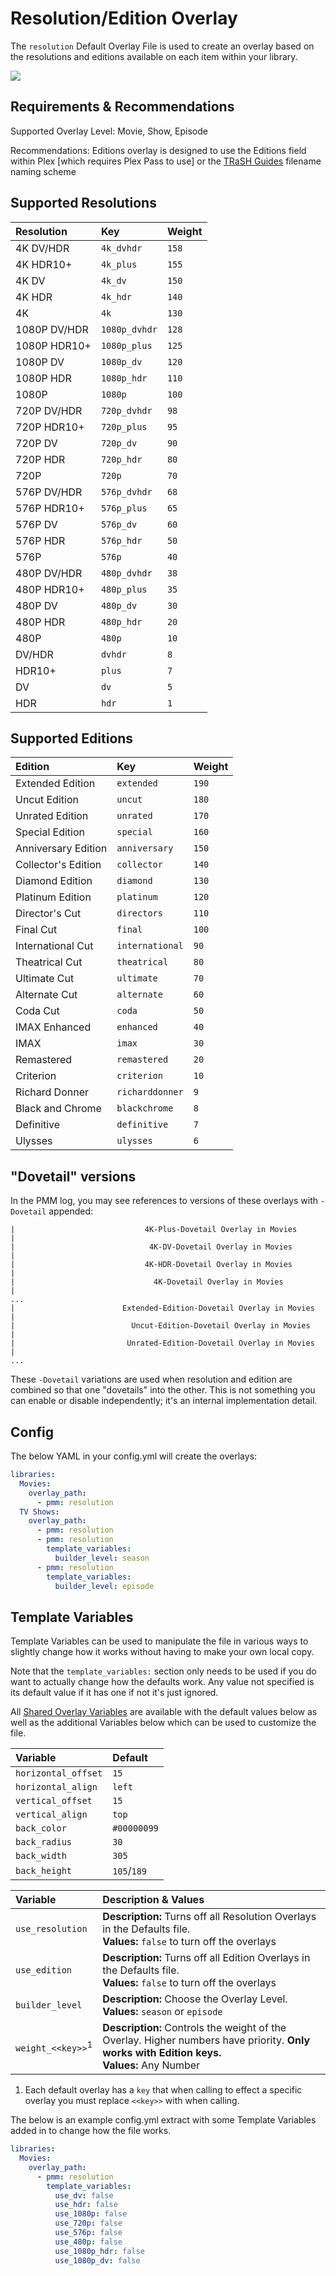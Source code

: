 # Resolution/Edition Overlay

The `resolution` Default Overlay File is used to create an overlay based on the resolutions and editions available on each item within your library.

![](images/resolution.png)

## Requirements & Recommendations

Supported Overlay Level: Movie, Show, Episode

Recommendations: Editions overlay is designed to use the Editions field within Plex [which requires Plex Pass to use] or the [TRaSH Guides](https://trash-guides.info/) filename naming scheme

## Supported Resolutions

| Resolution   | Key           | Weight |
|:-------------|:--------------|:-------|
| 4K DV/HDR    | `4k_dvhdr`    | `158`  |
| 4K HDR10+    | `4k_plus`     | `155`  |
| 4K DV        | `4k_dv`       | `150`  |
| 4K HDR       | `4k_hdr`      | `140`  |
| 4K           | `4k`          | `130`  |
| 1080P DV/HDR | `1080p_dvhdr` | `128`  |
| 1080P HDR10+ | `1080p_plus`  | `125`  |
| 1080P DV     | `1080p_dv`    | `120`  |
| 1080P HDR    | `1080p_hdr`   | `110`  |
| 1080P        | `1080p`       | `100`  |
| 720P DV/HDR  | `720p_dvhdr`  | `98`   |
| 720P HDR10+  | `720p_plus`   | `95`   |
| 720P DV      | `720p_dv`     | `90`   |
| 720P HDR     | `720p_hdr`    | `80`   |
| 720P         | `720p`        | `70`   |
| 576P DV/HDR  | `576p_dvhdr`  | `68`   |
| 576P HDR10+  | `576p_plus`   | `65`   |
| 576P DV      | `576p_dv`     | `60`   |
| 576P HDR     | `576p_hdr`    | `50`   |
| 576P         | `576p`        | `40`   |
| 480P DV/HDR  | `480p_dvhdr`  | `38`   |
| 480P HDR10+  | `480p_plus`   | `35`   |
| 480P DV      | `480p_dv`     | `30`   |
| 480P HDR     | `480p_hdr`    | `20`   |
| 480P         | `480p`        | `10`   |
| DV/HDR       | `dvhdr`       | `8`    |
| HDR10+       | `plus`        | `7`    |
| DV           | `dv`          | `5`    |
| HDR          | `hdr`         | `1`    |

## Supported Editions

| Edition             | Key             | Weight |
|:--------------------|:----------------|:-------|
| Extended Edition    | `extended`      | `190`  |
| Uncut Edition       | `uncut`         | `180`  |
| Unrated Edition     | `unrated`       | `170`  |
| Special Edition     | `special`       | `160`  |
| Anniversary Edition | `anniversary`   | `150`  |
| Collector's Edition | `collector`     | `140`  |
| Diamond Edition     | `diamond`       | `130`  |
| Platinum Edition    | `platinum`      | `120`  |
| Director's Cut      | `directors`     | `110`  |
| Final Cut           | `final`         | `100`  |
| International Cut   | `international` | `90`   |
| Theatrical Cut      | `theatrical`    | `80`   |
| Ultimate Cut        | `ultimate`      | `70`   |
| Alternate Cut       | `alternate`     | `60`   |
| Coda Cut            | `coda`          | `50`   |
| IMAX Enhanced       | `enhanced`      | `40`   |
| IMAX                | `imax`          | `30`   |
| Remastered          | `remastered`    | `20`   |
| Criterion           | `criterion`     | `10`   |
| Richard Donner      | `richarddonner` | `9`    |
| Black and Chrome    | `blackchrome`   | `8`    |
| Definitive          | `definitive`    | `7`    |
| Ulysses             | `ulysses`       | `6`    |

## "Dovetail" versions

In the PMM log, you may see references to versions of these overlays with `-Dovetail` appended:

```
|                             4K-Plus-Dovetail Overlay in Movies                             |
|                              4K-DV-Dovetail Overlay in Movies                              |
|                             4K-HDR-Dovetail Overlay in Movies                              |
|                               4K-Dovetail Overlay in Movies                                |
...
|                        Extended-Edition-Dovetail Overlay in Movies                         |
|                          Uncut-Edition-Dovetail Overlay in Movies                          |
|                         Unrated-Edition-Dovetail Overlay in Movies                         |
...
```

These `-Dovetail` variations are used when resolution and edition are combined so that one "dovetails" into the other.  This is not something you can enable or disable independently; it's an internal implementation detail.

## Config

The below YAML in your config.yml will create the overlays:

```yaml
libraries:
  Movies:
    overlay_path:
      - pmm: resolution
  TV Shows:
    overlay_path:
      - pmm: resolution
      - pmm: resolution
        template_variables:
          builder_level: season
      - pmm: resolution
        template_variables:
          builder_level: episode
```

## Template Variables

Template Variables can be used to manipulate the file in various ways to slightly change how it works without having to make your own local copy.

Note that the `template_variables:` section only needs to be used if you do want to actually change how the defaults work. Any value not specified is its default value if it has one if not it's just ignored.

All [Shared Overlay Variables](../overlay_variables.md) are available with the default values below as well as the additional Variables below which can be used to customize the file.

| Variable            | Default     |
|:--------------------|:------------|
| `horizontal_offset` | `15`        |
| `horizontal_align`  | `left`      |
| `vertical_offset`   | `15`        |
| `vertical_align`    | `top`       |
| `back_color`        | `#00000099` |
| `back_radius`       | `30`        |
| `back_width`        | `305`       |
| `back_height`       | `105`/`189` |

| Variable                     | Description & Values                                                                                                                           |
|:-----------------------------|:-----------------------------------------------------------------------------------------------------------------------------------------------|
| `use_resolution`             | **Description:** Turns off all Resolution Overlays in the Defaults file.<br>**Values:** `false` to turn off the overlays                       |
| `use_edition`                | **Description:** Turns off all Edition Overlays in the Defaults file.<br>**Values:** `false` to turn off the overlays                          |
| `builder_level`              | **Description:** Choose the Overlay Level.<br>**Values:** `season` or `episode`                                                                |
| `weight_<<key>>`<sup>1</sup> | **Description:** Controls the weight of the Overlay. Higher numbers have priority. **Only works with Edition keys.**<br>**Values:** Any Number |

1. Each default overlay has a `key` that when calling to effect a specific overlay you must replace `<<key>>` with when calling.

The below is an example config.yml extract with some Template Variables added in to change how the file works.

```yaml
libraries:
  Movies:
    overlay_path:
      - pmm: resolution
        template_variables:
          use_dv: false
          use_hdr: false
          use_1080p: false
          use_720p: false
          use_576p: false
          use_480p: false
          use_1080p_hdr: false
          use_1080p_dv: false
```
